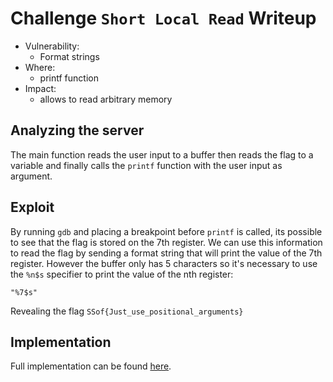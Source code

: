 # Challenge `Short Local Read` Writeup

- Vulnerability: 
  - Format strings
- Where:
  - printf function
- Impact:
  - allows to read arbitrary memory

## Analyzing the server

The main function reads the user input to a buffer then reads the flag to a variable and finally calls the `printf` function with the user input as argument.

## Exploit

By running `gdb` and placing a breakpoint before `printf` is called, its possible to see that the flag is stored on the 7th register. We can use this information to read the flag by sending a format string that will print the value of the 7th register. However the buffer only has 5 characters so it's necessary to use the `%n$s` specifier to print the value of the nth register:
```
"%7$s"
```
Revealing the flag `SSof{Just_use_positional_arguments}` 

## Implementation

Full implementation can be found [here](short-local-read.sh).
